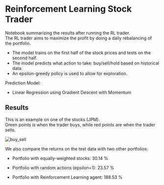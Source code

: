 # Reinforcement Learning Stock Trader

Notebook summarizing the results after running the RL trader.\
The RL trader aims to maximize the profit by doing a daily rebalancing of the portfolio.

- The model trains on the first half of the stock prices and tests on the second half.
- The model predicts what action to take: buy/sell/hold based on historical data.
- An epsilon-greedy policy is used to allow for exploration.

Prediction Model:

- Linear Regression using Gradient Descent with Momentum


## Results
This is an example on one of the stocks (JPM).\
Green points is when the trader buys, while red points are when the trader sells.

![buy_sell](https://github.com/alexisdpc/RL-Stock-Trader/assets/124795834/c7b14119-690e-4576-bb61-c52dc21c159e)


We also compare the returns on the test data with two other portfolios:

- Portfolio with equally-weighted stocks: 30.14 %

- Portfolio with random actions (epsilon=1): 23.57 %

- Portfolio with Reinforcement Learning agent: 188.53 %

